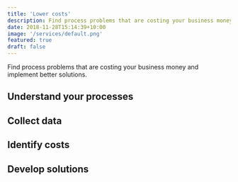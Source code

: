 ```yaml
---
title: 'Lower costs'
description: Find process problems that are costing your business money and implement better solutions.
date: 2018-11-28T15:14:39+10:00
image: '/services/default.png'
featured: true
draft: false
---
```


Find process problems that are costing your business money and implement better solutions.
## Understand your processes

## Collect data

## Identify costs

## Develop solutions
